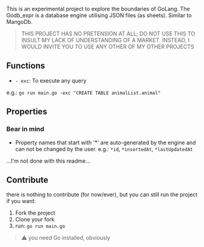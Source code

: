 This is an experimental project to explore the boundaries of GoLang.
The Godb_expr is a database engine utilising JSON files (as sheets). Similar to MangoDb.

> THIS PROJECT HAS NO PRETENSION AT ALL; DO NOT USE THIS TO INSULT MY LACK OF UNDERSTANDING OF A MARKET. INSTEAD, I WOULD INVITE YOU TO USE ANY OTHER OF MY OTHER PROJECTS

## Functions
- `- exc`: To execute any query

e.g.: ```go run main.go -exc "CREATE TABLE animalList.animal"```
## Properties

### Bear in mind
- Property names that start with '*' are auto-generated by the engine and can not be changed by the user. e.g.: `*id`, `*insertedAt`, `*lastUpdatedAt`


...I'm not done with this readme...

## Contribute
there is nothing to contribute (for now/ever), but you can still run the project if you want:
1. Fork the project
2. Clone your fork
3. run: `go run main.go`

>⚠️ you need Go installed, obviously
